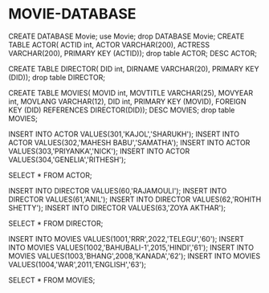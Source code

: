 # MOVIE-DATABASE
CREATE DATABASE Movie; 
use Movie; 
drop DATABASE Movie; 
CREATE TABLE ACTOR( ACTID int, ACTOR VARCHAR(200), ACTRESS VARCHAR(200), PRIMARY KEY (ACTID));
drop table ACTOR; 
DESC ACTOR;

CREATE TABLE DIRECTOR( DID int, DIRNAME VARCHAR(20), PRIMARY KEY (DID)); 
drop table DIRECTOR;

CREATE TABLE MOVIES( MOVID int, MOVTITLE VARCHAR(25), MOVYEAR int, MOVLANG VARCHAR(12), DID int, PRIMARY KEY (MOVID), FOREIGN KEY (DID) REFERENCES DIRECTOR(DID)); 
DESC MOVIES;
drop table MOVIES;

INSERT INTO ACTOR VALUES(301,'KAJOL','SHARUKH'); 
INSERT INTO ACTOR VALUES(302,'MAHESH BABU','SAMATHA'); 
INSERT INTO ACTOR VALUES(303,'PRIYANKA','NICK'); 
INSERT INTO ACTOR VALUES(304,'GENELIA','RITHESH');

SELECT * FROM ACTOR;

INSERT INTO DIRECTOR VALUES(60,'RAJAMOULI'); 
INSERT INTO DIRECTOR VALUES(61,'ANIL'); 
INSERT INTO DIRECTOR VALUES(62,'ROHITH SHETTY'); 
INSERT INTO DIRECTOR VALUES(63,'ZOYA AKTHAR');

SELECT * FROM DIRECTOR;

INSERT INTO MOVIES VALUES(1001,'RRR',2022,'TELEGU','60'); 
INSERT INTO MOVIES VALUES(1002,'BAHUBALI-1',2015,'HINDI','61'); 
INSERT INTO MOVIES VALUES(1003,'BHANG',2008,'KANADA','62'); 
INSERT INTO MOVIES VALUES(1004,'WAR',2011,'ENGLISH','63');


SELECT * FROM MOVIES;
